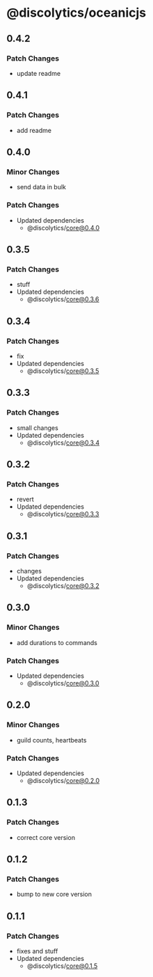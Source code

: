 # @discolytics/oceanicjs

## 0.4.2

### Patch Changes

- update readme

## 0.4.1

### Patch Changes

- add readme

## 0.4.0

### Minor Changes

- send data in bulk

### Patch Changes

- Updated dependencies
  - @discolytics/core@0.4.0

## 0.3.5

### Patch Changes

- stuff
- Updated dependencies
  - @discolytics/core@0.3.6

## 0.3.4

### Patch Changes

- fix
- Updated dependencies
  - @discolytics/core@0.3.5

## 0.3.3

### Patch Changes

- small changes
- Updated dependencies
  - @discolytics/core@0.3.4

## 0.3.2

### Patch Changes

- revert
- Updated dependencies
  - @discolytics/core@0.3.3

## 0.3.1

### Patch Changes

- changes
- Updated dependencies
  - @discolytics/core@0.3.2

## 0.3.0

### Minor Changes

- add durations to commands

### Patch Changes

- Updated dependencies
  - @discolytics/core@0.3.0

## 0.2.0

### Minor Changes

- guild counts, heartbeats

### Patch Changes

- Updated dependencies
  - @discolytics/core@0.2.0

## 0.1.3

### Patch Changes

- correct core version

## 0.1.2

### Patch Changes

- bump to new core version

## 0.1.1

### Patch Changes

- fixes and stuff
- Updated dependencies
  - @discolytics/core@0.1.5
